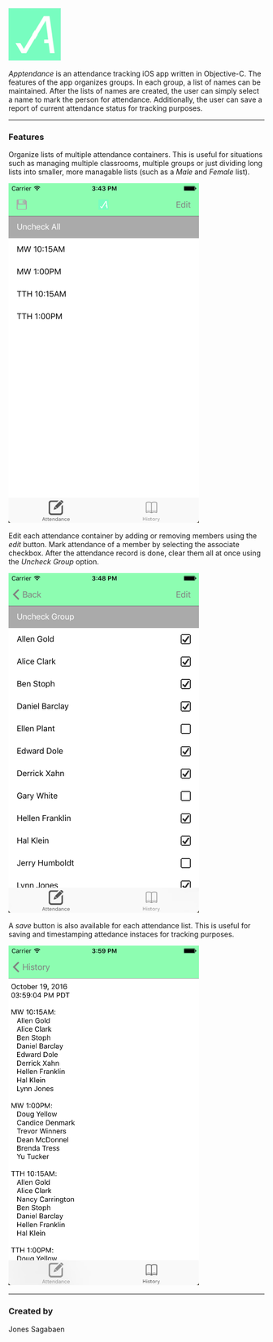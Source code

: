 ![Alt text](/Screenshots/Logo.png?raw=true "Apptendance")

*Apptendance* is an attendance tracking iOS app written in Objective-C.  The features of the app organizes groups.  In each group, a list of names can be maintained.  After the lists of names are created, the user can simply select a name to mark the person for attendance.  Additionally, the user can save a report of current attendance status for tracking purposes.

---
### Features
Organize lists of multiple attendance containers.  This is useful for situations such as managing multiple classrooms, multiple groups or just dividing long lists into smaller, more managable lists (such as a *Male* and *Female* list).

![Alt text](/Screenshots/AttendanceList.png?raw=true "List of all attendance containers")

Edit each attendance container by adding or removing members using the *edit* button.  Mark attendance of a member by selecting the associate checkbox.  After the attendance record is done, clear them all at once using the *Uncheck Group* option.

![Alt text](/Screenshots/AttendanceRecord.png?raw=true "Inside an attendance container")

A *save* button is also available for each attendance list.  This is useful for saving and timestamping attedance instaces for tracking purposes.

![Alt text](/Screenshots/Saved.png?raw=true "A saved instance")

---
### Created by
Jones Sagabaen
